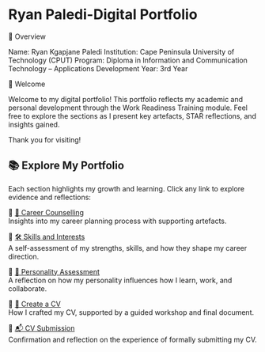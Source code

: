 # Ryan Paledi-Digital Portfolio

📌 Overview

Name: Ryan Kgapjane Paledi
Institution: Cape Peninsula University of Technology (CPUT)
Program: Diploma in Information and Communication Technology – Applications Development
Year: 3rd Year

👋 Welcome

Welcome to my digital portfolio!
This portfolio reflects my academic and personal development through the Work Readiness Training module.
Feel free to explore the sections as I present key artefacts, STAR reflections, and insights gained.

Thank you for visiting!


## 📚 Explore My Portfolio

Each section highlights my growth and learning. Click any link to explore evidence and reflections:

🔹 [💼 Career Counselling](./career-counselling/README.md)  
Insights into my career planning process with supporting artefacts.

🔹 [🛠️ Skills and Interests](./skills-interest/README.md)  
A self-assessment of my strengths, skills, and how they shape my career direction.

🔹 [🧠 Personality Assessment](./personality-assessment/README.md)  
A reflection on how my personality influences how I learn, work, and collaborate.

🔹 [📝 Create a CV](./cv/README.md)  
How I crafted my CV, supported by a guided workshop and final document.

🔹 [📬 CV Submission](./cv-submission/README.md)  
Confirmation and reflection on the experience of formally submitting my CV.


